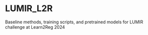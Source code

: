 # LUMIR_L2R
Baseline methods, training scripts, and pretrained models for LUMIR challenge at Learn2Reg 2024
